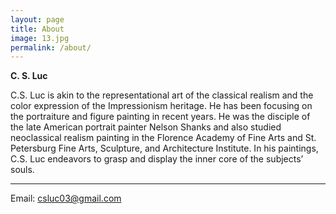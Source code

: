 ```yaml
---
layout: page
title: About
image: 13.jpg
permalink: /about/
---
```


**C. S. Luc**

C.S. Luc is akin to the representational art of the classical
realism and the color expression of the Impressionism
heritage. He has been focusing on the portraiture and figure
painting in recent years. He was the disciple of the late
American portrait painter Nelson Shanks and also studied
neoclassical realism painting in the Florence Academy of Fine
Arts and St. Petersburg Fine Arts, Sculpture, and
Architecture Institute. In his paintings, C.S. Luc endeavors to
grasp and display the inner core of the subjects’ souls.

****

Email: csluc03@gmail.com

